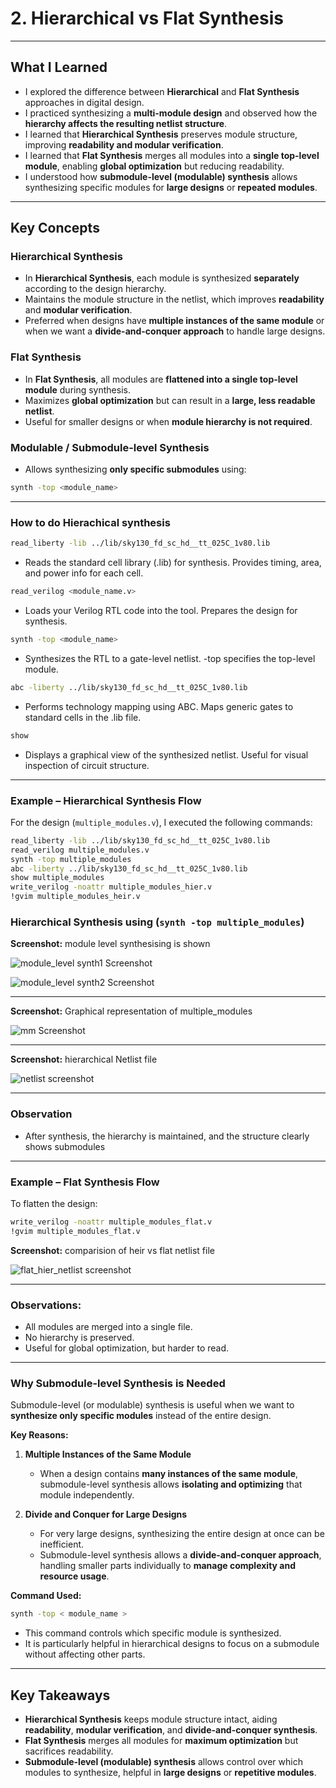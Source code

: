 # 2. Hierarchical vs Flat Synthesis

---

## What I Learned

- I explored the difference between **Hierarchical** and **Flat Synthesis** approaches in digital design.  
- I practiced synthesizing a **multi-module design** and observed how the **hierarchy affects the resulting netlist structure**.  
- I learned that **Hierarchical Synthesis** preserves module structure, improving **readability and modular verification**.  
- I learned that **Flat Synthesis** merges all modules into a **single top-level module**, enabling **global optimization** but reducing readability.  
- I understood how **submodule-level (modulable) synthesis** allows synthesizing specific modules for **large designs** or **repeated modules**.  


---

## Key Concepts

### Hierarchical Synthesis
- In **Hierarchical Synthesis**, each module is synthesized **separately** according to the design hierarchy.  
- Maintains the module structure in the netlist, which improves **readability** and **modular verification**.  
- Preferred when designs have **multiple instances of the same module** or when we want a **divide-and-conquer approach** to handle large designs.  

###  Flat Synthesis
- In **Flat Synthesis**, all modules are **flattened into a single top-level module** during synthesis.  
- Maximizes **global optimization** but can result in a **large, less readable netlist**.  
- Useful for smaller designs or when **module hierarchy is not required**.

### Modulable / Submodule-level Synthesis
- Allows synthesizing **only specific submodules** using:  
```bash
synth -top <module_name>
```
---

### How to do Hierachical synthesis

```bash
read_liberty -lib ../lib/sky130_fd_sc_hd__tt_025C_1v80.lib
```
- Reads the standard cell library (.lib) for synthesis. Provides timing, area, and power info for each cell.

```bash
read_verilog <module_name.v>
```
- Loads your Verilog RTL code into the tool. Prepares the design for synthesis.

```bash
synth -top <module_name>
```
- Synthesizes the RTL to a gate-level netlist. -top specifies the top-level module.

```bash
abc -liberty ../lib/sky130_fd_sc_hd__tt_025C_1v80.lib
```
- Performs technology mapping using ABC. Maps generic gates to standard cells in the .lib file.

```bash
show 
```
- Displays a graphical view of the synthesized netlist. Useful for visual inspection of circuit structure.
---

### Example – Hierarchical Synthesis Flow

For the design (`multiple_modules.v`), I executed the following commands:

```bash
read_liberty -lib ../lib/sky130_fd_sc_hd__tt_025C_1v80.lib
read_verilog multiple_modules.v
synth -top multiple_modules 
abc -liberty ../lib/sky130_fd_sc_hd__tt_025C_1v80.lib
show multiple_modules
write_verilog -noattr multiple_modules_hier.v
!gvim multiple_modules_heir.v
```
### Hierarchical Synthesis using (`synth -top multiple_modules`)

**Screenshot:** module level synthesising is shown

![module_level synth1 Screenshot](.Screenshots/s1.jpg)

![module_level synth2 Screenshot](.Screenshots/s2.jpg)


---

**Screenshot:** Graphical representation of multiple_modules

![mm Screenshot](.Screenshots/mm.jpg)

---

**Screenshot:** hierarchical Netlist file

![netlist screenshot](.Screenshots/netlist.jpg)

---
### Observation

- After synthesis, the hierarchy is maintained, and the structure clearly shows submodules

---

### Example – Flat Synthesis Flow

To flatten the design:

```bash
write_verilog -noattr multiple_modules_flat.v
!gvim multiple_modules_flat.v
```

**Screenshot:** comparision of heir vs flat netlist file

![flat_hier_netlist screenshot](.Screenshots/flat_hier_netlist.jpg)

---

### Observations:

- All modules are merged into a single file.
- No hierarchy is preserved.
- Useful for global optimization, but harder to read.

---
### Why Submodule-level Synthesis is Needed

Submodule-level (or modulable) synthesis is useful when we want to **synthesize only specific modules** instead of the entire design.  

**Key Reasons:**  

1. **Multiple Instances of the Same Module**  
   - When a design contains **many instances of the same module**, submodule-level synthesis allows **isolating and optimizing** that module independently.  

2. **Divide and Conquer for Large Designs**  
   - For very large designs, synthesizing the entire design at once can be inefficient.  
   - Submodule-level synthesis allows a **divide-and-conquer approach**, handling smaller parts individually to **manage complexity and resource usage**.  

**Command Used:**  

```bash
synth -top < module_name >
```
- This command controls which specific module is synthesized.
- It is particularly helpful in hierarchical designs to focus on a submodule without affecting other parts.

--- 

## Key Takeaways

- **Hierarchical Synthesis** keeps module structure intact, aiding **readability**, **modular verification**, and **divide-and-conquer synthesis**.  
- **Flat Synthesis** merges all modules for **maximum optimization** but sacrifices readability.  
- **Submodule-level (modulable) synthesis** allows control over which modules to synthesize, helpful in **large designs** or **repetitive modules**.
